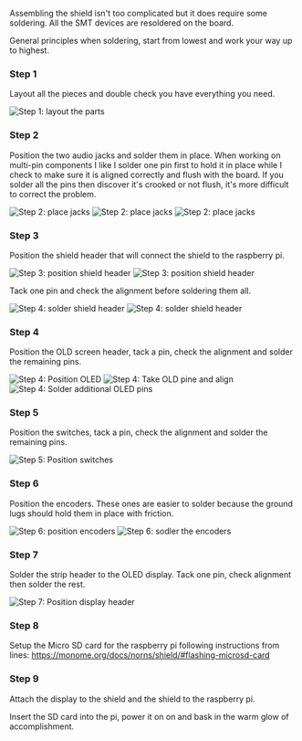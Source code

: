 Assembling the shield isn't too complicated but it does require some soldering.  All the SMT devices are resoldered on the board.

General principles when soldering, start from lowest and work your way up to highest.

### Step 1

Layout all the pieces and double check you have everything you need.

![Step 1: layout the parts](https://github.com/vfilby/norns-shield-diy/blob/main/photos/IMG_2993.jpeg?raw=true)

### Step 2

Position the two audio jacks and solder them in place.  When working on multi-pin components I like I solder one pin first to hold it in place while I check to make sure it is aligned correctly and flush with the board.  If you solder all the pins then discover it's crooked or not flush, it's more difficult to correct the problem.

![Step 2: place jacks](https://github.com/vfilby/norns-shield-diy/blob/main/photos/IMG_3004.jpeg?raw=true)
![Step 2: place jacks](https://github.com/vfilby/norns-shield-diy/blob/main/photos/IMG_3005.jpeg?raw=true)
![Step 2: place jacks](https://github.com/vfilby/norns-shield-diy/blob/main/photos/IMG_3006.jpeg?raw=true)

### Step 3

Position the shield header that will connect the shield to the raspberry pi.

![Step 3: position shield header](https://github.com/vfilby/norns-shield-diy/blob/main/photos/IMG_3005.jpeg?raw=true)
![Step 3: position shield header](https://github.com/vfilby/norns-shield-diy/blob/main/photos/IMG_2996.jpeg?raw=true)

Tack one pin and check the alignment before soldering them all.

![Step 4: solder shield header](https://github.com/vfilby/norns-shield-diy/blob/main/photos/IMG_3006.jpeg?raw=true)
![Step 4: solder shield header](https://github.com/vfilby/norns-shield-diy/blob/main/photos/IMG_3007.jpeg?raw=true)

### Step 4

Position the OLD screen header, tack a pin, check the alignment and solder the remaining pins.

![Step 4: Position OLED](https://github.com/vfilby/norns-shield-diy/blob/main/photos/IMG_3009.jpeg?raw=true)
![Step 4: Take OLD pine and align](https://github.com/vfilby/norns-shield-diy/blob/main/photos/IMG_3010.jpeg?raw=true)
![Step 4: Solder additional OLED pins](https://github.com/vfilby/norns-shield-diy/blob/main/photos/IMG_3011.jpeg?raw=true)

### Step 5

Position the switches, tack a pin, check the alignment and solder the remaining pins.

![Step 5: Position switches](https://github.com/vfilby/norns-shield-diy/blob/main/photos/IMG_3012.jpeg?raw=true)

### Step 6

Position the encoders.  These ones are easier to solder because the ground lugs should hold them in place with friction.

![Step 6: position encoders](https://github.com/vfilby/norns-shield-diy/blob/main/photos/IMG_3014.jpeg?raw=true)
![Step 6: sodler the encoders](https://github.com/vfilby/norns-shield-diy/blob/main/photos/IMG_3015.jpeg?raw=true)

### Step 7

Solder the strip header to the OLED display.  Tack one pin, check alignment then solder the rest.

![Step 7: Position display header](https://github.com/vfilby/norns-shield-diy/blob/main/photos/IMG_2999.jpeg?raw=true)

### Step 8

Setup the Micro SD card for the raspberry pi following instructions from lines: https://monome.org/docs/norns/shield/#flashing-microsd-card

### Step 9

Attach the display to the shield and the shield to the raspberry pi.  

Insert the SD card into the pi, power it on on and bask in the warm glow of accomplishment.

